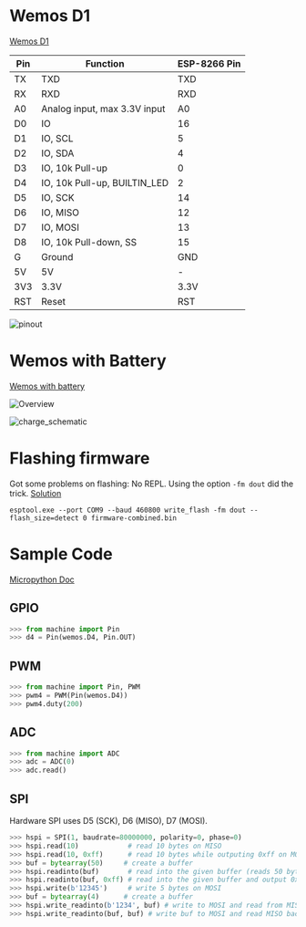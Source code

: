 # Wemos D1
[Wemos D1](https://wiki.wemos.cc/products:d1:d1_mini)

Pin  |  Function                      |  ESP-8266 Pin
-----|--------------------------------|---------
TX   |  TXD                           |  TXD
RX   |  RXD                           |  RXD
A0   |  Analog input, max 3.3V input  |  A0
D0   |  IO                            |  16
D1   |  IO, SCL                       |  5
D2   |  IO, SDA                       |  4
D3   |  IO, 10k Pull-up               |  0
D4   |  IO, 10k Pull-up, BUILTIN_LED  |  2
D5   |  IO, SCK                       |  14
D6   |  IO, MISO                      |  12
D7   |  IO, MOSI                      |  13
D8   |  IO, 10k Pull-down, SS         |  15
G    |  Ground                        |  GND
5V   |  5V                            |  -
3V3  |  3.3V                          |  3.3V
RST  |  Reset                         |  RST

![pinout](https://www.prometec.net/wp-content/uploads/2016/03/e90c9fb2-9114-3c70-5adf-5697ba268788.jpg)

# Wemos with Battery
[Wemos with battery](https://macsbug.wordpress.com/2017/05/10/pocket-8266-d1-mini-wifi-module/)

![Overview](https://macsbug.files.wordpress.com/2017/05/pocket_layout1.png)

![charge_schematic](https://macsbug.files.wordpress.com/2017/05/pocket-8266-d1-mini-schematic.png)

# Flashing firmware
Got some problems on flashing: No REPL. Using the option `-fm dout` did the
trick. [Solution](https://forum.micropython.org/viewtopic.php?f=16&t=3629&start=10)
```
esptool.exe --port COM9 --baud 460800 write_flash -fm dout --flash_size=detect 0 firmware-combined.bin
```

# Sample Code
[Micropython Doc](http://docs.micropython.org/en/latest/esp8266/quickref.html#general-board-control)

## GPIO
```Python
>>> from machine import Pin
>>> d4 = Pin(wemos.D4, Pin.OUT)
```

## PWM
```Python
>>> from machine import Pin, PWM
>>> pwm4 = PWM(Pin(wemos.D4))
>>> pwm4.duty(200)
```

## ADC
```Python
>>> from machine import ADC
>>> adc = ADC(0)
>>> adc.read()
```
## SPI
Hardware SPI uses D5 (SCK), D6 (MISO), D7 (MOSI).
```Python
>>> hspi = SPI(1, baudrate=80000000, polarity=0, phase=0)
>>> hspi.read(10)            # read 10 bytes on MISO
>>> hspi.read(10, 0xff)      # read 10 bytes while outputing 0xff on MOSI
>>> buf = bytearray(50)     # create a buffer
>>> hspi.readinto(buf)       # read into the given buffer (reads 50 bytes in this case)
>>> hspi.readinto(buf, 0xff) # read into the given buffer and output 0xff on MOSI
>>> hspi.write(b'12345')     # write 5 bytes on MOSI
>>> buf = bytearray(4)      # create a buffer
>>> hspi.write_readinto(b'1234', buf) # write to MOSI and read from MISO into the buffer
>>> hspi.write_readinto(buf, buf) # write buf to MOSI and read MISO back into buf
```
